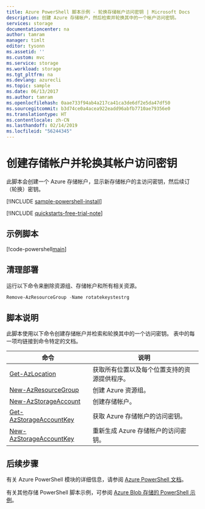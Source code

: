 ```yaml
---
title: Azure PowerShell 脚本示例 - 轮换存储帐户访问密钥 | Microsoft Docs
description: 创建 Azure 存储帐户，然后检索并轮换其中的一个帐户访问密钥。
services: storage
documentationcenter: na
author: tamram
manager: timlt
editor: tysonn
ms.assetid: ''
ms.custom: mvc
ms.service: storage
ms.workload: storage
ms.tgt_pltfrm: na
ms.devlang: azurecli
ms.topic: sample
ms.date: 06/13/2017
ms.author: tamram
ms.openlocfilehash: 0aae733f94ab4a217ca41ca3de6df2e5da47df50
ms.sourcegitcommit: b3d74ce0a4acea922eadd96abfb7710ae79356e0
ms.translationtype: HT
ms.contentlocale: zh-CN
ms.lasthandoff: 02/14/2019
ms.locfileid: "56244345"
---
```

# <a name="create-a-storage-account-and-rotate-its-account-access-keys"></a>创建存储帐户并轮换其帐户访问密钥

此脚本会创建一个 Azure 存储帐户，显示新存储帐户的主访问密钥，然后续订（轮换）密钥。

[!INCLUDE [sample-powershell-install](../../../includes/sample-powershell-install-no-ssh-az.md)]

[!INCLUDE [quickstarts-free-trial-note](../../../includes/quickstarts-free-trial-note.md)]

## <a name="sample-script"></a>示例脚本

[!code-powershell[main](../../../powershell_scripts/storage/rotate-storage-account-keys/rotate-storage-account-keys.ps1 "Rotate storage account keys")]

## <a name="clean-up-deployment"></a>清理部署 

运行以下命令来删除资源组、存储帐户和所有相关资源。

```powershell
Remove-AzResourceGroup -Name rotatekeystestrg
```

## <a name="script-explanation"></a>脚本说明

此脚本使用以下命令创建存储帐户并检索和轮换其中的一个访问密钥。 表中的每一项均链接到命令特定的文档。

| 命令 | 说明 |
|---|---|
| [Get-AzLocation](/powershell/module/az.resources/get-azlocation) | 获取所有位置以及每个位置支持的资源提供程序。 |
| [New-AzResourceGroup](/powershell/module/az.resources/new-azresourcegroup) | 创建 Azure 资源组。 |
| [New-AzStorageAccount](/powershell/module/az.storage/new-azstorageaccount) | 创建存储帐户。 |
| [Get-AzStorageAccountKey](/powershell/module/az.storage/get-azstorageaccountkey) | 获取 Azure 存储帐户的访问密钥。 |
| [New-AzStorageAccountKey](/powershell/module/az.storage/new-azstorageaccountkey) | 重新生成 Azure 存储帐户的访问密钥。 |

## <a name="next-steps"></a>后续步骤

有关 Azure PowerShell 模块的详细信息，请参阅 [Azure PowerShell 文档](/powershell/azure/overview)。

有关其他存储 PowerShell 脚本示例，可参阅 [Azure Blob 存储的 PowerShell 示例](../blobs/storage-samples-blobs-powershell.md)。
